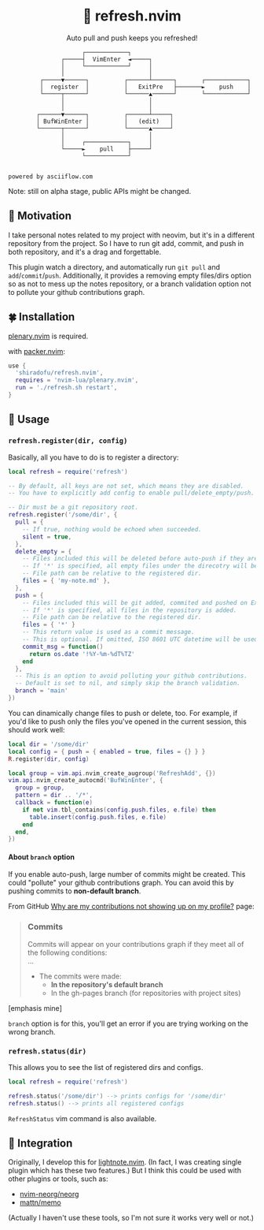 <p align="center">
  <h1 align="center">🌱 refresh.nvim</h1>
</p>

<p align="center">
  Auto pull and push keeps you refreshed!
</p>

```
                     ┌────────────┐
               ┌─────┤  VimEnter  ◄─────┐
               │     └────────────┘     │
               │                        │
         ┌─────▼──────┐          ┌──────┴──────┐       ┌────────────┐
         │  register  │          │   ExitPre   ├───────►    push    │
         └─────┬──────┘          └──────▲──────┘       └────────────┘
               │                        │
               │                        │
        ┌──────▼──────┐          ┌──────┴─────┐
        │ BufWinEnter │          │   (edit)   │
        └──────┬──────┘          └──────▲─────┘
               │                        │
               │     ┌────────────┐     │
               └─────►    pull    ├─────┘
                     └────────────┘


powered by asciiflow.com
```

Note: still on alpha stage, public APIs might be changed.

## 💚 Motivation

I take personal notes related to my project with neovim, but it's in a different
repository from the project. So I have to run git add, commit, and push in both
repository, and it's a drag and forgettable.

This plugin watch a directory, and automatically run `git pull` and
`add`/`commit`/`push`. Additionally, it provides a removing empty files/dirs
option so as not to mess up the notes repository, or a branch validation option
not to pollute your github contributions graph.

## 🍀 Installation

[plenary.nvim](https://github.com/nvim-lua/plenary.nvim) is required.

with [packer.nvim](https://github.com/wbthomason/packer.nvim):

```lua
use {
  'shiradofu/refresh.nvim',
  requires = 'nvim-lua/plenary.nvim',
  run = './refresh.sh restart',
}
```

## 📗 Usage

### `refresh.register(dir, config)`

Basically, all you have to do is to register a directory:

```lua
local refresh = require('refresh')

-- By default, all keys are not set, which means they are disabled.
-- You have to explicitly add config to enable pull/delete_empty/push.

-- Dir must be a git repository root.
refresh.register('/some/dir', {
  pull = {
    -- If true, nothing would be echoed when succeeded.
    silent = true,
  },
  delete_empty = {
    -- Files included this will be deleted before auto-push if they are empty.
    -- If '*' is specified, all empty files under the direcotry will be deleted.
    -- File path can be relative to the registered dir.
    files = { 'my-note.md' },
  },
  push = {
    -- Files included this will be git added, commited and pushed on ExitPre.
    -- If '*' is specified, all files in the repository is added.
    -- File path can be relative to the registered dir.
    files = { '*' }
    -- This return value is used as a commit message.
    -- This is optional. If omitted, ISO 8601 UTC datetime will be used.
    commit_msg = function()
      return os.date '!%Y-%m-%dT%TZ'
    end
  },
  -- This is an option to avoid polluting your github contributions.
  -- Default is set to nil, and simply skip the branch validation.
  branch = 'main'
})
```

You can dinamically change files to push or delete, too. For example, if you'd
like to push only the files you've opened in the current session, this should
work well:

```lua
local dir = '/some/dir'
local config = { push = { enabled = true, files = {} } }
R.register(dir, config)

local group = vim.api.nvim_create_augroup('RefreshAdd', {})
vim.api.nvim_create_autocmd('BufWinEnter', {
  group = group,
  pattern = dir .. '/*',
  callback = function(e)
    if not vim.tbl_contains(config.push.files, e.file) then
      table.insert(config.push.files, e.file)
    end
  end,
})
```

#### About `branch` option

If you enable auto-push, large number of commits might be created. This could
"pollute" your github contributions graph. You can avoid this by pushing commits
to **non-default branch**.

From GitHub
[Why are my contributions not showing up on my profile?](https://docs.github.com/en/account-and-profile/setting-up-and-managing-your-github-profile/managing-contribution-settings-on-your-profile/why-are-my-contributions-not-showing-up-on-my-profile#commits)
page:

> ### Commits
>
> Commits will appear on your contributions graph if they meet all of the
> following conditions:  
> ...
>
> - The commits were made:
>   - **In the repository's default branch**
>   - In the gh-pages branch (for repositories with project sites)

[emphasis mine]

`branch` option is for this, you'll get an error if you are trying working on
the wrong branch.

### `refresh.status(dir)`

This allows you to see the list of registered dirs and configs.

```lua
local refresh = require('refresh')

refresh.status('/some/dir') --> prints configs for '/some/dir'
refresh.status() --> prints all registered configs
```

`RefreshStatus` vim command is also available.

## 🍏 Integration

Originally, I develop this for
[lightnote.nvim](https://github.com/shiradofu/lightnote.nvim). (In fact, I was
creating single plugin which has these two features.) But I think this could be
used with other plugins or tools, such as:

- [nvim-neorg/neorg](https://github.com/nvim-neorg/neorg)
- [mattn/memo](https://github.com/mattn/memo)

(Actually I haven't use these tools, so I'm not sure it works very well or not.)
